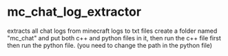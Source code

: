 # mc_chat_log_extractor
extracts all chat logs from minecraft logs to txt files
create a folder named "mc_chat" and put both c++ and python files in it, then run the c++ file first then run the python file. (you need to change the path in the python file)
